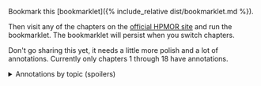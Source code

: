 Bookmark this [bookmarklet]({% include_relative dist/bookmarklet.md %}).

Then visit any of the chapters on the [official HPMOR site](http://www.hpmor.com/chapter/1) and run the bookmarklet.  The bookmarklet will persist when you switch chapters.

Don't go sharing this yet, it needs a little more polish and a lot of annotations.  Currently only chapters 1 through 18 have annotations.

<details markdown="1">
  <summary>Annotations by topic (spoilers)</summary>

  {% include_relative dist/topics.md %}
</details>
